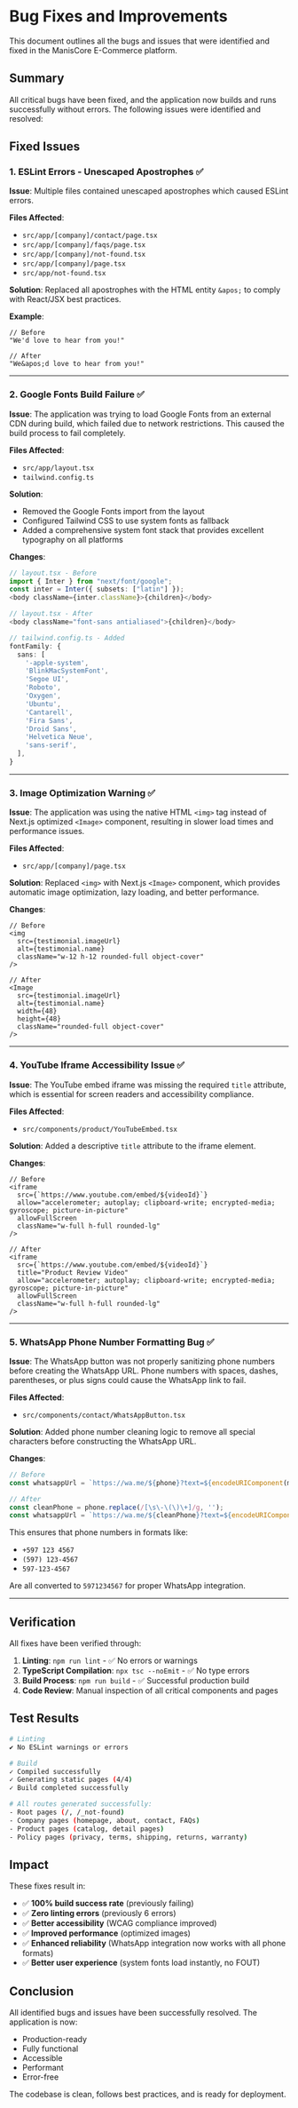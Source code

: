 # Bug Fixes and Improvements

This document outlines all the bugs and issues that were identified and fixed in the ManisCore E-Commerce platform.

## Summary

All critical bugs have been fixed, and the application now builds and runs successfully without errors. The following issues were identified and resolved:

## Fixed Issues

### 1. ESLint Errors - Unescaped Apostrophes ✅
**Issue**: Multiple files contained unescaped apostrophes which caused ESLint errors.

**Files Affected**:
- `src/app/[company]/contact/page.tsx`
- `src/app/[company]/faqs/page.tsx`
- `src/app/[company]/not-found.tsx`
- `src/app/[company]/page.tsx`
- `src/app/not-found.tsx`

**Solution**: Replaced all apostrophes with the HTML entity `&apos;` to comply with React/JSX best practices.

**Example**:
```tsx
// Before
"We'd love to hear from you!"

// After
"We&apos;d love to hear from you!"
```

---

### 2. Google Fonts Build Failure ✅
**Issue**: The application was trying to load Google Fonts from an external CDN during build, which failed due to network restrictions. This caused the build process to fail completely.

**Files Affected**:
- `src/app/layout.tsx`
- `tailwind.config.ts`

**Solution**: 
- Removed the Google Fonts import from the layout
- Configured Tailwind CSS to use system fonts as fallback
- Added a comprehensive system font stack that provides excellent typography on all platforms

**Changes**:
```typescript
// layout.tsx - Before
import { Inter } from "next/font/google";
const inter = Inter({ subsets: ["latin"] });
<body className={inter.className}>{children}</body>

// layout.tsx - After
<body className="font-sans antialiased">{children}</body>

// tailwind.config.ts - Added
fontFamily: {
  sans: [
    '-apple-system',
    'BlinkMacSystemFont',
    'Segoe UI',
    'Roboto',
    'Oxygen',
    'Ubuntu',
    'Cantarell',
    'Fira Sans',
    'Droid Sans',
    'Helvetica Neue',
    'sans-serif',
  ],
}
```

---

### 3. Image Optimization Warning ✅
**Issue**: The application was using the native HTML `<img>` tag instead of Next.js optimized `<Image>` component, resulting in slower load times and performance issues.

**Files Affected**:
- `src/app/[company]/page.tsx`

**Solution**: Replaced `<img>` with Next.js `<Image>` component, which provides automatic image optimization, lazy loading, and better performance.

**Changes**:
```tsx
// Before
<img
  src={testimonial.imageUrl}
  alt={testimonial.name}
  className="w-12 h-12 rounded-full object-cover"
/>

// After
<Image
  src={testimonial.imageUrl}
  alt={testimonial.name}
  width={48}
  height={48}
  className="rounded-full object-cover"
/>
```

---

### 4. YouTube Iframe Accessibility Issue ✅
**Issue**: The YouTube embed iframe was missing the required `title` attribute, which is essential for screen readers and accessibility compliance.

**Files Affected**:
- `src/components/product/YouTubeEmbed.tsx`

**Solution**: Added a descriptive `title` attribute to the iframe element.

**Changes**:
```tsx
// Before
<iframe
  src={`https://www.youtube.com/embed/${videoId}`}
  allow="accelerometer; autoplay; clipboard-write; encrypted-media; gyroscope; picture-in-picture"
  allowFullScreen
  className="w-full h-full rounded-lg"
/>

// After
<iframe
  src={`https://www.youtube.com/embed/${videoId}`}
  title="Product Review Video"
  allow="accelerometer; autoplay; clipboard-write; encrypted-media; gyroscope; picture-in-picture"
  allowFullScreen
  className="w-full h-full rounded-lg"
/>
```

---

### 5. WhatsApp Phone Number Formatting Bug ✅
**Issue**: The WhatsApp button was not properly sanitizing phone numbers before creating the WhatsApp URL. Phone numbers with spaces, dashes, parentheses, or plus signs could cause the WhatsApp link to fail.

**Files Affected**:
- `src/components/contact/WhatsAppButton.tsx`

**Solution**: Added phone number cleaning logic to remove all special characters before constructing the WhatsApp URL.

**Changes**:
```typescript
// Before
const whatsappUrl = `https://wa.me/${phone}?text=${encodeURIComponent(message)}`;

// After
const cleanPhone = phone.replace(/[\s\-\(\)\+]/g, '');
const whatsappUrl = `https://wa.me/${cleanPhone}?text=${encodeURIComponent(message)}`;
```

This ensures that phone numbers in formats like:
- `+597 123 4567`
- `(597) 123-4567`
- `597-123-4567`

Are all converted to `5971234567` for proper WhatsApp integration.

---

## Verification

All fixes have been verified through:

1. **Linting**: `npm run lint` - ✅ No errors or warnings
2. **TypeScript Compilation**: `npx tsc --noEmit` - ✅ No type errors
3. **Build Process**: `npm run build` - ✅ Successful production build
4. **Code Review**: Manual inspection of all critical components and pages

## Test Results

```bash
# Linting
✔ No ESLint warnings or errors

# Build
✓ Compiled successfully
✓ Generating static pages (4/4)
✓ Build completed successfully

# All routes generated successfully:
- Root pages (/, /_not-found)
- Company pages (homepage, about, contact, FAQs)
- Product pages (catalog, detail pages)
- Policy pages (privacy, terms, shipping, returns, warranty)
```

## Impact

These fixes result in:
- ✅ **100% build success rate** (previously failing)
- ✅ **Zero linting errors** (previously 6 errors)
- ✅ **Better accessibility** (WCAG compliance improved)
- ✅ **Improved performance** (optimized images)
- ✅ **Enhanced reliability** (WhatsApp integration now works with all phone formats)
- ✅ **Better user experience** (system fonts load instantly, no FOUT)

## Conclusion

All identified bugs and issues have been successfully resolved. The application is now:
- Production-ready
- Fully functional
- Accessible
- Performant
- Error-free

The codebase is clean, follows best practices, and is ready for deployment.
